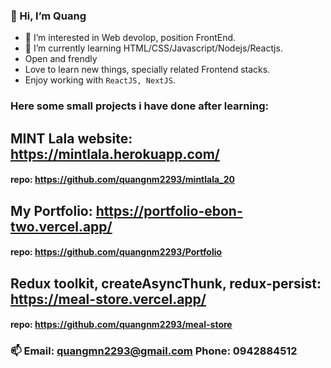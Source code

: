 ### 👋 Hi, I’m Quang
- 👀 I’m interested in Web devolop, position FrontEnd.
- 🌱 I’m currently learning HTML/CSS/Javascript/Nodejs/Reactjs.
- Open and frendly
- Love to learn new things, specially related Frontend stacks.
- Enjoy working with `ReactJS, NextJS`.
### Here some small projects i have done after learning:
## MINT Lala website: https://mintlala.herokuapp.com/
#### repo: https://github.com/quangnm2293/mintlala_20
## My Portfolio: https://portfolio-ebon-two.vercel.app/
#### repo: https://github.com/quangnm2293/Portfolio
## Redux toolkit, createAsyncThunk, redux-persist: https://meal-store.vercel.app/
#### repo: https://github.com/quangnm2293/meal-store
### 📫 Email: quangmn2293@gmail.com Phone: 0942884512

<!---
quangnm2293/quangnm2293 is a ✨ special ✨ repository because its `README.md` (this file) appears on your GitHub profile.
You can click the Preview link to take a look at your changes.
--->

